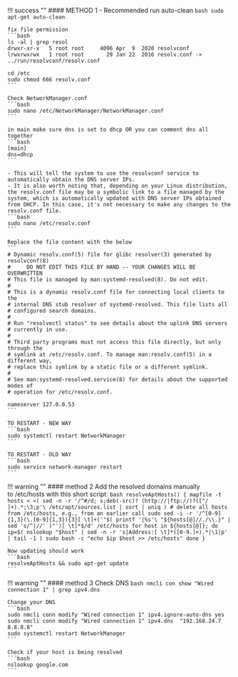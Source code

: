 
!!! success ""
    #### METHOD 1 - Recommended
    run auto-clean
    ```bash
    sudo apt-get auto-clean
    ```

    fix file permission
    ```bash
    ls -al | grep resol
    drwxr-xr-x   5 root root     4096 Apr  9  2020 resolvconf
    lrwxrwxrwx   1 root root       29 Jan 22  2016 resolv.conf -> ../run/resolvconf/resolv.conf

    cd /etc
    sudo chmod 666 resolv.conf
    ```

    Check NetworkManager.conf
    ```bash
    sudo nano /etc/NetworkManager/NetworkManager.conf
    ```

    in main make sure dns is set to dhcp OR you can comment dns all together
    ```bash
    [main]
    dns=dhcp
    ```

    - This will tell the system to use the resolvconf service to automatically obtain the DNS server IPs.
    - It is also worth noting that, depending on your Linux distribution, the resolv.conf file may be a symbolic link to a file managed by the system, which is automatically updated with DNS server IPs obtained from DHCP. In this case, it's not necessary to make any changes to the resolv.conf file.
    ```bash
    sudo nano /etc/resolv.conf
    ```

    Replace the file content with the below
    ```
    # Dynamic resolv.conf(5) file for glibc resolver(3) generated by resolvconf(8)
    #     DO NOT EDIT THIS FILE BY HAND -- YOUR CHANGES WILL BE OVERWRITTEN
    # This file is managed by man:systemd-resolved(8). Do not edit.
    #
    # This is a dynamic resolv.conf file for connecting local clients to the
    # internal DNS stub resolver of systemd-resolved. This file lists all
    # configured search domains.
    #
    # Run "resolvectl status" to see details about the uplink DNS servers
    # currently in use.
    #
    # Third party programs must not access this file directly, but only through the
    # symlink at /etc/resolv.conf. To manage man:resolv.conf(5) in a different way,
    # replace this symlink by a static file or a different symlink.
    #
    # See man:systemd-resolved.service(8) for details about the supported modes of
    # operation for /etc/resolv.conf.

    nameserver 127.0.0.53
    ```
    
    TO RESTART - NEW WAY
    ```bash
    sudo systemctl restart NetworkManager
    ```

    TO RESTART - OLD WAY
    ```bash
    sudo service network-manager restart
    ```


!!! warning ""
    #### method 2
    Add the resolved domains manually to /etc/hosts with this short script:
    ```bash
    resolveAptHosts()
    {
        mapfile -t hosts < <(
            sed -n -r '/^#/d; s;deb(-src)? (http://|ftp://)?([^/ ]+).*;\3;p'\
            /etc/apt/sources.list | sort | uniq )
        # delete all hosts from /etc/hosts, e.g., from an earlier call
        sudo sed -i -r '/^[0-9]{1,3}(\.[0-9]{1,3}){3}[ \t]+('"$( printf '|%s'\
            "${hosts[@]//./\\.}" | sed 's/^|//' )"')[ \t]*$/d' /etc/hosts
        for host in ${hosts[@]}; do
            ip=$( nslookup "$host" | sed -n -r 's|Address:[ \t]*([0-9.]+).*|\1|p' |
                tail -1 )
            sudo bash -c "echo $ip $host >> /etc/hosts"
        done
    }
    ```

    Now updating should work
    ```bash
    resolveAptHosts && sudo apt-get update
    ```

!!! warning ""
    #### method 3
    Check DNS
    ```bash
    nmcli con show "Wired connection 1" | grep ipv4.dns
    ```

    Change your DNS
    ```bash
    sudo nmcli conn modify "Wired connection 1" ipv4.ignore-auto-dns yes
    sudo nmcli conn modify "Wired connection 1" ipv4.dns  "192.168.24.7 8.8.8.8"
    sudo systemctl restart NetworkManager
    ```

    Check if your host is being resolved
    ```bash
    nslookup google.com
    ```
